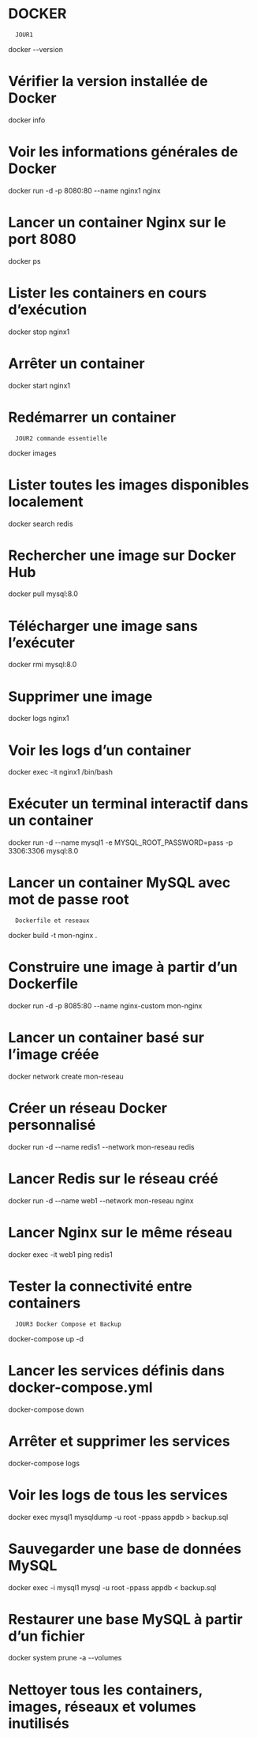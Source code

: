 # DOCKER
      JOUR1
docker --version
# Vérifier la version installée de Docker

docker info
# Voir les informations générales de Docker

docker run -d -p 8080:80 --name nginx1 nginx
# Lancer un container Nginx sur le port 8080

docker ps
# Lister les containers en cours d’exécution

docker stop nginx1
# Arrêter un container

docker start nginx1
# Redémarrer un container

      JOUR2 commande essentielle
docker images
# Lister toutes les images disponibles localement

docker search redis
# Rechercher une image sur Docker Hub

docker pull mysql:8.0
# Télécharger une image sans l’exécuter

docker rmi mysql:8.0
# Supprimer une image

docker logs nginx1
# Voir les logs d’un container

docker exec -it nginx1 /bin/bash
# Exécuter un terminal interactif dans un container

docker run -d --name mysql1 -e MYSQL_ROOT_PASSWORD=pass -p 3306:3306 mysql:8.0
# Lancer un container MySQL avec mot de passe root

      Dockerfile et reseaux

docker build -t mon-nginx .
# Construire une image à partir d’un Dockerfile

docker run -d -p 8085:80 --name nginx-custom mon-nginx
# Lancer un container basé sur l’image créée

docker network create mon-reseau
# Créer un réseau Docker personnalisé

docker run -d --name redis1 --network mon-reseau redis
# Lancer Redis sur le réseau créé

docker run -d --name web1 --network mon-reseau nginx
# Lancer Nginx sur le même réseau

docker exec -it web1 ping redis1
# Tester la connectivité entre containers

      JOUR3 Docker Compose et Backup

docker-compose up -d
# Lancer les services définis dans docker-compose.yml

docker-compose down
# Arrêter et supprimer les services

docker-compose logs
# Voir les logs de tous les services

docker exec mysql1 mysqldump -u root -ppass appdb > backup.sql
# Sauvegarder une base de données MySQL

docker exec -i mysql1 mysql -u root -ppass appdb < backup.sql
# Restaurer une base MySQL à partir d’un fichier

docker system prune -a --volumes
# Nettoyer tous les containers, images, réseaux et volumes inutilisés
